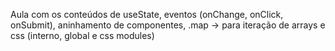 Aula com os conteúdos de useState, eventos (onChange, onClick, onSubmit), aninhamento de componentes, 
.map -> para iteração de arrays e css (interno, global e css modules)